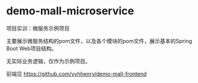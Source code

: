 # demo-mall-microservice

项目实训：微服务示例项目

主要展示微服务结构的pom文件，以及各个模块的pom文件，展示基本的Spring Boot Web项目结构。

无实际业务逻辑，仅作为示例项目。

前端见 <https://github.com/yyhhenry/demo-mall-frontend>
